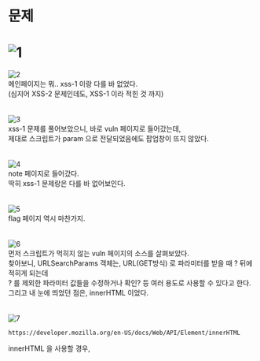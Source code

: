 문제
==
![1](https://user-images.githubusercontent.com/73854324/158143422-bb2f57fa-da04-4175-badb-b72320312bfe.png)
<br>
==
![2](https://user-images.githubusercontent.com/73854324/158143428-737e818b-03ad-464e-aa1e-a697459697fa.png)<br>
메인페이지는 뭐.. xss-1 이랑 다를 바 없었다.   
(심지어 XSS-2 문제인데도, XSS-1 이라 적힌 것 까지)   
<br><br>
![3](https://user-images.githubusercontent.com/73854324/158143430-0e9b3f14-7553-4158-b43a-4411dbb9718b.png)<br>
xss-1 문제를 풀어보았으니, 바로 vuln 페이지로 들어갔는데,   
제대로 스크립트가 param 으로 전달되었음에도 팝업창이 뜨지 않았다.   
<br><br>
![4](https://user-images.githubusercontent.com/73854324/158143433-127f17f5-fcad-4944-89eb-3c1b90461149.png)<br>
note 페이지로 들어갔다.   
딱히 xss-1 문제랑은 다를 바 없어보인다.   
<br><br>
![5](https://user-images.githubusercontent.com/73854324/158143436-f3482d1a-6b92-43f5-bbc0-897f7b8fd830.png)<br>
flag 페이지 역시 마찬가지.   
<br><br>
![6](https://user-images.githubusercontent.com/73854324/158143440-12a9c843-0fc8-464a-acea-0eb97ef6fb7c.png)<br>
먼저 스크립트가 먹히지 않는 vuln 페이지의 소스를 살펴보았다.   
찾아보니, URLSearchParams 객체는, URL(GET방식) 로 파라미터를 받을 때 ? 뒤에 적히게 되는데   
? 를 제외한 파라미터 값들을 수정하거나 확인? 등 여러 용도로 사용할 수 있다고 한다.   
그리고 내 눈에 띄었던 점은, innerHTML 이었다.   
<br><br>
![7](https://user-images.githubusercontent.com/73854324/158143444-e45def26-b631-4764-a7db-db36e3565a10.png)<br>
```
https://developer.mozilla.org/en-US/docs/Web/API/Element/innerHTML
```
innerHTML 을 사용할 경우, <script> 구문이 먹혔기 때문에 HTML5 로 들어오면서 막혔다고 한다.   
innerHTML 과 비슷한 용도로 사용할 수 있는 innerText, textContent 가 있었다.   
<br>
대충 잠깐 정리해보자면,   
textContext 는 원시 텍스트(only 텍스트)만 결과물로 출력된다.   
innerText 는 html 태그들이 적용되지 않고 보이는 텍스트들만 결과물로 출력된다.   
innerHTML 는 html 태그들이 모두 포함되어 결과물로 출력된다.   
```
3가지 차이점에 대해 포스팅해놓으신 글
https://hianna.tistory.com/483
```
<br>
### 아무튼 XSS 스크립트를 실행시키기 위해서는 <script> 를 사용하지 않고 해야한다는 것을 알아냈다.
<br><br>
![8](https://user-images.githubusercontent.com/73854324/158143448-d5cb401e-7d48-4e52-9b85-aa3441f3e877.png)<br>
그렇다면, 전에 잠깐 알고있었던 img 태그의 onerror 속성을 이용해보기로 했다.   
보통 img src 에 파일명을 적는데, 없을만한 파일명을 적어주면 흔히 '엑박' 이 뜬다.   
이렇게 오류가 발생했을 경우, onerror 내부의 명령이 실행된다.   
<br><br>
![9](https://user-images.githubusercontent.com/73854324/158143449-1d3c4348-429a-43ac-ad05-eb4d5a832e39.png)<br>
onerror 를 이용해서 alert 창의 실행을 성공했다.   
그렇다면, onerror 내부에 xss 스크립트를 넣어준다면 쿠키를 탈취할 수 있을 것이다.   
<br><br>
![10](https://user-images.githubusercontent.com/73854324/158143450-da728bc0-1620-4bcf-8169-f4b0113832cb.png)<br>
```
<img src="/" onerror="location.href='/memo?memo='+document.cookie">
```
<br>
![11](https://user-images.githubusercontent.com/73854324/158143451-5c204d54-62b0-46d1-bdbe-0da2926dad37.png)<br>
성공적으로 되었다.   
이제 memo 페이지로 돌아가서 쿠키값을 확인해보자.   
(쿠키값에 flag 가 저장되어있고, 제대로 탈취되었는지 보러 가보자)   
<br><br>
![12](https://user-images.githubusercontent.com/73854324/158147825-c431f741-929f-4c49-8027-9f46f26f8dee.png)<br>
flag 값 획득 성공